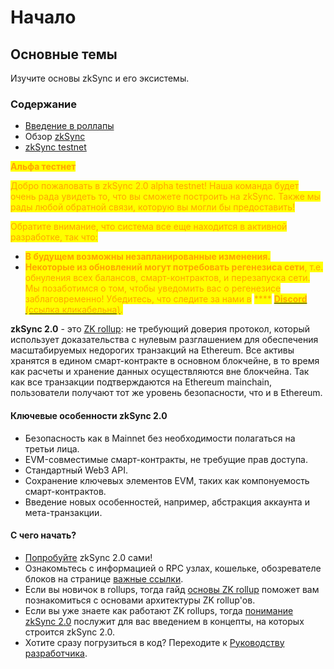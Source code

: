 # Начало

## Основные темы <a href="#foundational-topics" id="foundational-topics"></a>

Изучите основы zkSync и его эксистемы.

### Содержание <a href="#table-of-contents" id="table-of-contents"></a>

* [Введение в роллапы](https://v2-docs.zksync.io/dev/fundamentals/rollups.html)
* Обзор [zkSync](https://v2-docs.zksync.io/dev/fundamentals/zkSync.html)
* [zkSync testnet](https://v2-docs.zksync.io/dev/fundamentals/testnet.html)

<mark style="color:orange;">**Альфа тестнет**</mark>

<mark style="color:orange;">Добро пожаловать в zkSync 2.0 alpha testnet! Наша команда будет очень рада увидеть то, что вы сможете построить на zkSync. Также мы рады любой обратной связи, которую вы могли бы предоставить!</mark>

<mark style="color:orange;">Обратите внимание, что система все еще находится в активной разработке, так что:</mark>

* <mark style="color:orange;">**В будущем возможны незапланированные изменения.**</mark>
* <mark style="color:orange;">**Некоторые из обновлений могут потребовать регенезиса сети**</mark><mark style="color:orange;">, т.е. обнуления всех балансов, смарт-контрактов, и перезапуска сети. Мы позаботимся о том, чтобы уведомить вас о регенезисе заблаговременно! Убедитесь, что следите за нами в</mark> <mark style="color:orange;">\*\*\*\*</mark> [<mark style="color:orange;">**Discord**</mark> <mark style="color:orange;">(ссылка кликабельна)</mark>](https://discord.gg/px2aR7w)<mark style="color:orange;">.</mark>

**zkSync 2.0** - это [ZK rollup](broken-reference): не требующий доверия протокол, который использует доказательства с нулевым разглашением для обеспечения масштабируемых недорогих транзакций на Ethereum. Все активы хранятся в едином смарт-контракте в основном блокчейне, в то время как расчеты и хранение данных осуществляются вне блокчейна. Так как все транзакции подтверждаются на Ethereum mainchain, пользователи получают тот же уровень безопасности, что и в Ethereum.

#### Ключевые особенности zkSync 2.0 <a href="#zksync-2-0-highlights" id="zksync-2-0-highlights"></a>

* Безопасность как в Mainnet без необходимости полагаться на третьи лица.
* EVM-совместимые смарт-контракты, не требущие прав доступа.
* Стандартный Web3 API.
* Сохранение ключевых элементов EVM, таких как компонуемость смарт-контрактов.
* Введение новых особенностей, например, абстракция аккаунта и мета-транзакции.

#### С чего начать? <a href="#how-to-get-started" id="how-to-get-started"></a>

* [Попробуйте](broken-reference) zkSync 2.0 сами!
* Ознакомьтесь с информацией о RPC узлах, кошельке, обозревателе блоков на странице [важные ссылки](broken-reference).
* Если вы новичок в rollups, тогда гайд [основы ZK rollup](broken-reference) поможет вам познакомиться с основами архитектуры ZK rollup'ов.
* Если вы уже знаете как работают ZK rollups, тогда [понимание zkSync 2.0](../readme/ponimanie-zksync-2.0) послужит для вас введением в концепты, на которых строится zkSync 2.0.
* Хотите сразу погрузиться в код? Переходите к [Руководству разработчика](broken-reference).
